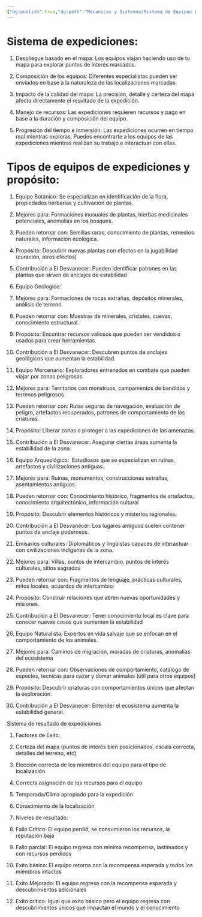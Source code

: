 ```yaml
---
{"dg-publish":true,"dg-path":"Mécanicas y Sistemas/Sistema de Equipos Expediciones.md","permalink":"/mecanicas-y-sistemas/sistema-de-equipos-expediciones/","dgPassFrontmatter":true}
---
```



# Sistema de expediciones:

1. Despliegue basado en el mapa: Los equipos viajan haciendo uso de tu mapa para explorar puntos de interés marcados.
    
2. Composición de los equipos: Diferentes especialistas pueden ser enviados en base a la naturaleza de las localizaciones marcadas.
    
3. Impacto de la calidad del mapa: La precisión, detalle y certeza del mapa afecta directamente el resultado de la expedición.
    
4. Manejo de recursos: Las expediciones requieren recursos y pago en base a la duración y composición del equipo.
    
5. Progresión del tiempo e inmersión: Las expediciones ocurren en tiempo real mientras exploras. Puedes encontrarte a los equipos de las expediciones mientras realizan su trabajo e interactuar con ellas.
    

# Tipos de equipos de expediciones y propósito:

1. Equipo Botánico: Se especializan en identificación de la flora, propiedades herbarias y cultivación de plantas.
    

2. Mejores para: Formaciones inusuales de plantas, hierbas medicinales potenciales, anomalías en los bosques.
    
3. Pueden retornar con: Semillas raras, conocimiento de plantas, remedios naturales, información ecológica.
    
4. Propósito: Descubrir nuevas plantas con efectos en la jugabilidad (curación, otros efectos)
    
5. Contribución a El Desvanecer: Pueden identificar patrones en las plantas que sirven de anclajes de estabilidad
    

6. Equipo Geologico: 
    

7. Mejores para: Formaciones de rocas extrañas, depósitos minerales, análisis de terreno.
    
8. Pueden retornar con: Muestras de minerales, cristales, cuevas, conocimiento estructural.
    
9. Propósito: Encontrar recursos valiosos que pueden ser vendidos o usados para crear herramientas. 
    
10. Contribución a El Desvanecer: Descubren puntos de anclajes geológicos que aumentan la estabilidad.
    

11. Equipo Mercenario: Exploradores entrenados en combate que pueden viajar por zonas peligrosas 
    

12. Mejores para: Territorios con monstruos, campamentos de bandidos y terrenos peligrosos
    
13. Pueden retornar con: Rutas seguras de navegación, evaluación de peligro, artefactos recuperados, patrones de comportamiento de las criaturas.
    
14. Propósito: Liberar zonas o proteger a las expediciones de las amenazas.
    
15. Contribución a El Desvanecer: Asegurar ciertas áreas aumenta la estabilidad de la zona.
    

16. Equipo Arqueológico:  Estudiosos que se especializan en ruinas, artefactos y civilizaciones antiguas.
    

17. Mejores para: Ruinas, monumentos, construcciones extrañas, asentamientos antiguos.
    
18. Pueden retornar con: Conocimiento histórico, fragmentos de artefactos, conocimiento arquitectónico, información cultural
    
19. Propósito: Descubrir elementos históricos y misterios regionales.
    
20. Contribución a El Desvanecer: Los lugares antiguos suelen contener puntos de anclaje poderosos.
    

21. Emisarios culturales: Diplomáticos y lingüistas capaces de interactuar con civilizaciones indígenas de la zona.
    

22. Mejores para: Villas, puntos de intercambio, puntos de interés culturales, sitios sagrados
    
23. Pueden retornar con: Fragmentos de lenguaje, prácticas culturales, mitos locales, acuerdos de intercambio.
    
24. Propósito: Construir relaciones que abren nuevas oportunidades y misiones.
    
25. Contribución a El Desvanecer: Tener conocimiento local es clave para conocer nuevas cosas que aumenten la estabilidad
    

26. Equipo Naturalista: Expertos en vida salvaje que se enfocan en el comportamiento de los animales. 
    

27. Mejores para: Caminos de migración, moradas de criaturas, anomalías del ecosistema
    
28. Pueden retornar con: Observaciones de comportamiento, catálogo de especies, tecnicas para cazar y domar animales (útil para otros equipos)
    
29. Propósito: Descubrir criaturas con comportamientos únicos que afectan la exploración.
    
30. Contribución a El Desvanecer: Entender el ecosistema aumenta la estabilidad general.
    

Sistema de resultado de expediciones

1. Factores de Exito:
    

2. Certeza del mapa (puntos de interés bien posicionados, escala correcta, detalles del terreno, etc)
    
3. Elección correcta de los miembros del equipo para el tipo de localización
    
4. Correcta asignación de los recursos para el equipo
    
5. Temporada/Clima apropiado para la expedición
    
6. Conocimiento de la localización
    

7. Niveles de resultado:
    

8. Fallo Crítico: El equipo perdió, se consumieron los recursos, la reputación baja
    
9. Fallo parcial: El equipo regresa con mínima recompensa, lastimados y con recursos perdidos
    
10. Exito básico: El equipo retorna con la recompensa esperada y todos los miembros intactos
    
11. Éxito Mejorado: El equipo regresa con la recompensa esperada y descubrimientos adicionales
    
12. Exito critico: Igual que exito básico pero el equipo regresa con descubrimientos únicos que impactan el mundo y el conocimiento
    